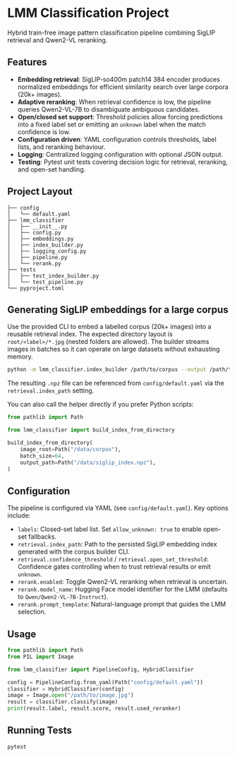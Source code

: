 # LMM Classification Project

Hybrid train-free image pattern classification pipeline combining SigLIP retrieval and Qwen2-VL reranking.

## Features

- **Embedding retrieval**: SigLIP-so400m patch14 384 encoder produces normalized embeddings for efficient similarity search over large corpora (20k+ images).
- **Adaptive reranking**: When retrieval confidence is low, the pipeline queries Qwen2-VL-7B to disambiguate ambiguous candidates.
- **Open/closed set support**: Threshold policies allow forcing predictions into a fixed label set or emitting an `unknown` label when the match confidence is low.
- **Configuration driven**: YAML configuration controls thresholds, label lists, and reranking behaviour.
- **Logging**: Centralized logging configuration with optional JSON output.
- **Testing**: Pytest unit tests covering decision logic for retrieval, reranking, and open-set handling.

## Project Layout

```
├── config
│   └── default.yaml
├── lmm_classifier
│   ├── __init__.py
│   ├── config.py
│   ├── embeddings.py
│   ├── index_builder.py
│   ├── logging_config.py
│   ├── pipeline.py
│   └── rerank.py
├── tests
│   ├── test_index_builder.py
│   └── test_pipeline.py
└── pyproject.toml
```

## Generating SigLIP embeddings for a large corpus

Use the provided CLI to embed a labelled corpus (20k+ images) into a reusable
retrieval index. The expected directory layout is `root/<label>/*.jpg` (nested
folders are allowed). The builder streams images in batches so it can operate on
large datasets without exhausting memory.

```bash
python -m lmm_classifier.index_builder /path/to/corpus --output /path/to/index.npz --batch-size 64
```

The resulting `.npz` file can be referenced from `config/default.yaml` via the
`retrieval.index_path` setting.

You can also call the helper directly if you prefer Python scripts:

```python
from pathlib import Path

from lmm_classifier import build_index_from_directory

build_index_from_directory(
    image_root=Path("/data/corpus"),
    batch_size=64,
    output_path=Path("/data/siglip_index.npz"),
)
```

## Configuration

The pipeline is configured via YAML (see `config/default.yaml`). Key options include:

- `labels`: Closed-set label list. Set `allow_unknown: true` to enable open-set fallbacks.
- `retrieval.index_path`: Path to the persisted SigLIP embedding index generated with the corpus builder CLI.
- `retrieval.confidence_threshold` / `retrieval.open_set_threshold`: Confidence gates controlling when to trust retrieval results or emit `unknown`.
- `rerank.enabled`: Toggle Qwen2-VL reranking when retrieval is uncertain.
- `rerank.model_name`: Hugging Face model identifier for the LMM (defaults to `Qwen/Qwen2-VL-7B-Instruct`).
- `rerank.prompt_template`: Natural-language prompt that guides the LMM selection.

## Usage

```python
from pathlib import Path
from PIL import Image

from lmm_classifier import PipelineConfig, HybridClassifier

config = PipelineConfig.from_yaml(Path("config/default.yaml"))
classifier = HybridClassifier(config)
image = Image.open("/path/to/image.jpg")
result = classifier.classify(image)
print(result.label, result.score, result.used_reranker)
```

## Running Tests

```bash
pytest
```
